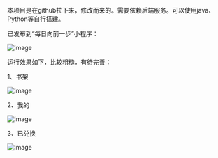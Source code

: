 本项目是在github拉下来，修改而来的。需要依赖后端服务。可以使用java、Python等自行搭建。

已发布到“每日向前一步”小程序：

![image](https://user-images.githubusercontent.com/17305717/159398672-8a4461ed-58ce-43ac-9035-0d6bbbf9830a.png)


运行效果如下，比较粗糙，有待完善：

1、书架

![image](https://user-images.githubusercontent.com/17305717/159398902-188baed0-22c9-4b1e-a252-18cd254374c3.png)

2、我的

![image](https://user-images.githubusercontent.com/17305717/159398952-2ac40287-b6c9-40ef-a745-fd7de42dc479.png)

3、已兑换

![image](https://user-images.githubusercontent.com/17305717/159399065-ebb0b3f4-dc9d-49cc-b3d2-62205e698e1f.png)

